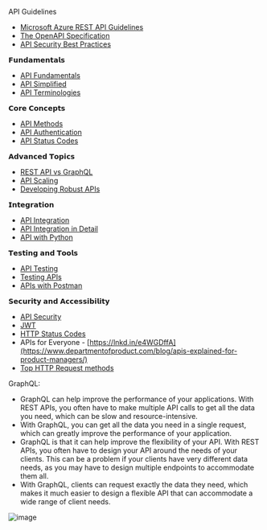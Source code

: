 API Guidelines
  -  [Microsoft Azure REST API Guidelines](https://github.com/microsoft/api-guidelines/blob/vNext/azure/Guidelines.md)
  -  [The OpenAPI Specification](https://github.com/OAI/OpenAPI-Specification)
  -  [API Security Best Practices](https://www.linkedin.com/pulse/api-security-best-practices-archie-jackson--8q32f)

𝗙𝘂𝗻𝗱𝗮𝗺𝗲𝗻𝘁𝗮𝗹𝘀
  - [API Fundamentals ](https://lnkd.in/e8eMet_k)
  - [API Simplified ](https://lnkd.in/er9JiGxw) 
  - [API Terminologies](https://lnkd.in/eRsPMzpd)

𝗖𝗼𝗿𝗲 𝗖𝗼𝗻𝗰𝗲𝗽𝘁𝘀
  - [API Methods](https://lnkd.in/ey9v7-hU) 
  - [API Authentication ](https://lnkd.in/eNPfpAdE)
  - [API Status Codes ](https://lnkd.in/egXizUrS)


𝗔𝗱𝘃𝗮𝗻𝗰𝗲𝗱 𝗧𝗼𝗽𝗶𝗰𝘀
  - [REST API vs GraphQL ](https://lnkd.in/eZHREdgC)
  - [API Scaling ](https://lnkd.in/e3mZSvmn)
  - [Developing Robust APIs ](https://lnkd.in/eBXzbFyg)

𝗜𝗻𝘁𝗲𝗴𝗿𝗮𝘁𝗶𝗼𝗻
  - [API Integration ](https://lnkd.in/eDASPP5m)
  - [API Integration in Detail ](https://snipcart.com/blog/integrating-apis-introduction)
  - [API with Python ](https://lnkd.in/eM23ah2y)

𝗧𝗲𝘀𝘁𝗶𝗻𝗴 𝗮𝗻𝗱 𝗧𝗼𝗼𝗹𝘀
  - [API Testing ](https://lnkd.in/emgmWJqH)
  - [Testing APIs ](https://lnkd.in/eCPnGTGi)
  - [APIs with Postman ](https://lnkd.in/ezue3d4B)

𝗦𝗲𝗰𝘂𝗿𝗶𝘁𝘆 𝗮𝗻𝗱 𝗔𝗰𝗰𝗲𝘀𝘀𝗶𝗯𝗶𝗹𝗶𝘁𝘆
  - [API Security ](https://lnkd.in/e79ZYfPa)
  - [JWT](https://www.linkedin.com/posts/brijpandeyji_what-is-jwt-simply-put-its-a-secure-way-activity-7269205772788498432-xcGa?utm_source=share&utm_medium=member_desktop)
  - [HTTP Status Codes](https://www.linkedin.com/posts/brijpandeyji_these-three-digit-response-codes-form-the-activity-7269569157514330112-nMqr?utm_source=share&utm_medium=member_desktop)
  - APIs for Everyone - [https://lnkd.in/e4WGDffA](https://www.departmentofproduct.com/blog/apis-explained-for-product-managers/)
  - [Top HTTP Request methods](https://media.licdn.com/dms/image/v2/D4E22AQFP_VoMQYUbuQ/feedshare-shrink_800/feedshare-shrink_800/0/1726862477461?e=1729728000&v=beta&t=TZcoi_katvGJk9MaJwBWEhjU2Q92rpI7E46qkV6Yn3U)

GraphQL:
- GraphQL can help improve the performance of your applications. With REST APIs, you often have to make multiple API calls to get all the data you need, which can be slow and resource-intensive.
- With GraphQL, you can get all the data you need in a single request, which can greatly improve the performance of your application.
- GraphQL is that it can help improve the flexibility of your API. With REST APIs, you often have to design your API around the needs of your clients. This can be a problem if your clients have very different data needs, as you may have to design multiple endpoints to accommodate them all.
- With GraphQL, clients can request exactly the data they need, which makes it much easier to design a flexible API that can accommodate a wide range of client needs.

![image](https://github.com/user-attachments/assets/351c3bdf-dbe3-4497-8629-f83f8784ef9b)

